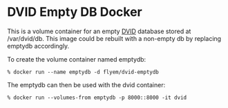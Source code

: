 # DVID Empty DB Docker

This is a volume container for an empty [DVID](https://github.com/janelia-flyem/dvid) database stored at /var/dvid/db.  This image could be rebuilt with a non-empty db by replacing emptydb accordingly.

To create the volume container named emptydb:
    
    % docker run --name emptydb -d flyem/dvid-emptydb

The emptydb can then be used with the dvid container:
    
    % docker run --volumes-from emptydb -p 8000::8000 -it dvid

